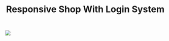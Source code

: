 <html>
<h1 align="center">Responsive Shop With Login System</h1>
<br>

![](https://github.com/JessicaTD/Shop/blob/main/image/cover.PNG?raw=true)
</html>
